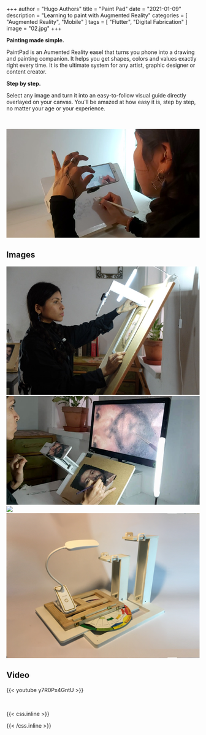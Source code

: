 +++
author = "Hugo Authors"
title = "Paint Pad"
date = "2021-01-09"
description = "Learning to paint with Augmented Reality"
categories = [
    "Augmented Reality",
    "Mobile"
]
tags = [
    "Flutter",
    "Digital Fabrication"
]
image = "02.jpg"
+++

**Painting made simple.**

PaintPad is an Aumented Reality easel that turns you phone into a drawing and painting companion. It helps you get shapes, colors and values exactly right every time. It is the ultimate system for any artist, graphic designer or content creator.


**Step by step.**

Select any image and turn it into an easy-to-follow visual guide directly overlayed on your canvas. You'll be amazed at how easy it is, step by step, no matter your age or your experience.

&nbsp;


![](05.png)

## Images

![](04.jpg) ![](paint-pad.jpg) ![](01.gif) ![](03.jpg) 


## Video 

{{< youtube y7R0Px4GntU >}}

<br>




{{< css.inline >}}
<style>
.canon { background: white; width: 100%; height: auto; }
</style>
{{< /css.inline >}}
